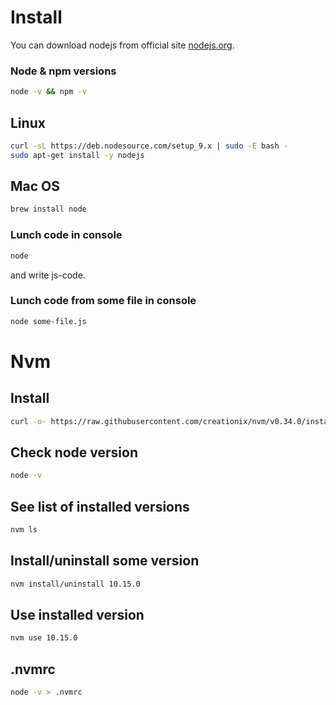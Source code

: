 # Install

You can download nodejs from official site [nodejs.org](https://nodejs.org/ru/).

### Node & npm versions

```bash
node -v && npm -v
```

## Linux

```bash
curl -sL https://deb.nodesource.com/setup_9.x | sudo -E bash -
sudo apt-get install -y nodejs
```

## Mac OS

```bash
brew install node
```

### Lunch code in console

```bash
node
```

and write js-code.

### Lunch code from some file in console

```bash
node some-file.js
```

# Nvm

## Install

```bash
curl -o- https://raw.githubusercontent.com/creationix/nvm/v0.34.0/install.sh | bash
```

## Check node version

```bash
node -v
```

## See list of installed versions

```bash
nvm ls
```

## Install/uninstall some version

```bash
nvm install/uninstall 10.15.0
```

## Use installed version

```bash
nvm use 10.15.0
```

## .nvmrc

```bash
node -v > .nvmrc
```
